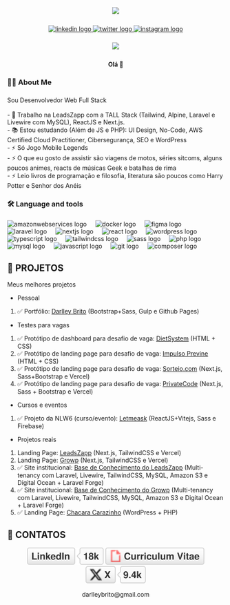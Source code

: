 <div align="center">
  <img height="150" src="https://avatars.githubusercontent.com/u/37590954?v=4"  />
</div>

###

<div align="center">
  <a href="https://www.linkedin.com/in/darlleybrito/" target="_blank">
    <img src="https://img.shields.io/static/v1?message=LinkedIn&logo=linkedin&label=&color=0077B5&logoColor=white&labelColor=&style=for-the-badge" height="22" alt="linkedin logo"  />
  </a>
  <a href="https://twitter.com/darlley_brito" target="_blank">
    <img src="https://img.shields.io/static/v1?message=Twitter&logo=twitter&label=&color=1DA1F2&logoColor=white&labelColor=&style=for-the-badge" height="22" alt="twitter logo"  />
  </a>
  <a href="https://www.instagram.com/darlleybbf/" target="_blank">
    <img src="https://img.shields.io/static/v1?message=Instagram&logo=instagram&label=&color=E4405F&logoColor=white&labelColor=&style=for-the-badge" height="22" alt="instagram logo"  />
  </a>
</div>

###

<div align="center">
  <img src="https://visitor-badge.laobi.icu/badge?page_id=Darlley.Darlley&"  />
</div>

###

<h4 align="center">Olá 👋</h4>

###

<h3 align="left">👩‍💻  About Me</h3>

###

<p align="left">Sou Desenvolvedor Web Full Stack<br><br>- 🔭 Trabalho na LeadsZapp com a TALL Stack (Tailwind, Alpine, Laravel e Livewire com MySQL), ReactJS e Next.js.<br>- 📚 Estou estudando (Além de JS e PHP): UI Design, No-Code, AWS Certified Cloud Practitioner,  Cibersegurança, SEO e WordPress<br>- ⚡ Só Jogo Mobile Legends<br>- ⚡ O que eu gosto de assistir são viagens de motos, séries sitcoms, alguns poucos animes, reacts de músicas Geek e batalhas de rima<br>- ⚡ Leio livros de programação e filosofia, literatura são poucos como Harry Potter e Senhor dos Anéis</p>

###

<h3 align="left">🛠 Language and tools</h3>

###

<div align="left">
  <img src="https://cdn.jsdelivr.net/gh/devicons/devicon/icons/amazonwebservices/amazonwebservices-original.svg" height="40" alt="amazonwebservices logo"  />
  <img width="12" />
  <img src="https://cdn.jsdelivr.net/gh/devicons/devicon/icons/docker/docker-original-wordmark.svg" height="40" alt="docker logo"  />
  <img width="12" />
  <img src="https://cdn.jsdelivr.net/gh/devicons/devicon/icons/figma/figma-original.svg" height="40" alt="figma logo"  />
  <img width="12" />
  <img src="https://cdn.jsdelivr.net/gh/devicons/devicon/icons/laravel/laravel-plain-wordmark.svg" height="40" alt="laravel logo"  />
  <img width="12" />
  <img src="https://cdn.jsdelivr.net/gh/devicons/devicon/icons/nextjs/nextjs-original-wordmark.svg" height="40" alt="nextjs logo"  />
  <img width="12" />
  <img src="https://cdn.jsdelivr.net/gh/devicons/devicon/icons/react/react-original-wordmark.svg" height="40" alt="react logo"  />
  <img width="12" />
  <img src="https://cdn.jsdelivr.net/gh/devicons/devicon/icons/wordpress/wordpress-original.svg" height="40" alt="wordpress logo"  />
  <img width="12" />
  <img src="https://cdn.jsdelivr.net/gh/devicons/devicon/icons/typescript/typescript-original.svg" height="40" alt="typescript logo"  />
  <img width="12" />
  <img src="https://cdn.jsdelivr.net/gh/devicons/devicon/icons/tailwindcss/tailwindcss-plain.svg" height="40" alt="tailwindcss logo"  />
  <img width="12" />
  <img src="https://cdn.jsdelivr.net/gh/devicons/devicon/icons/sass/sass-original.svg" height="40" alt="sass logo"  />
  <img width="12" />
  <img src="https://cdn.jsdelivr.net/gh/devicons/devicon/icons/php/php-original.svg" height="40" alt="php logo"  />
  <img width="12" />
  <img src="https://cdn.jsdelivr.net/gh/devicons/devicon/icons/mysql/mysql-original-wordmark.svg" height="40" alt="mysql logo"  />
  <img width="12" />
  <img src="https://cdn.jsdelivr.net/gh/devicons/devicon/icons/javascript/javascript-original.svg" height="40" alt="javascript logo"  />
  <img width="12" />
  <img src="https://cdn.jsdelivr.net/gh/devicons/devicon/icons/git/git-original.svg" height="40" alt="git logo"  />
  <img width="12" />
  <img src="https://cdn.jsdelivr.net/gh/devicons/devicon/icons/composer/composer-original.svg" height="40" alt="composer logo"  />
</div>

###

## 🎉 PROJETOS 

Meus melhores projetos

* Pessoal
1. ✅ Portfólio: [Darlley Brito](https://darlley.github.io/) (Bootstrap+Sass, Gulp e Github Pages)
  
* Testes para vagas
1. ✅ Protótipo de dashboard para desafio de vaga: [DietSystem](https://darlley.github.io/Frontend/DietSystem/) (HTML + CSS)
1. ✅ Protótipo de landing page para desafio de vaga: [Impulso Previne](https://darlley.github.io/Frontend/impulso-previne/) (HTML + CSS)
1. ✅ Protótipo de landing page para desafio de vaga: [Sorteio.com](https://sorteio-woad.vercel.app/) (Next.js, Sass+Bootstrap e Vercel)
1. ✅ Protótipo de landing page para desafio de vaga: [PrivateCode](https://privatecode.vercel.app/) (Next.js, Sass + Bootstrap e Vercel)

* Cursos e eventos
1. ✅ Projeto da NLW6 (curso/evento): [Letmeask](https://letmeask-c49ed.web.app/) (ReactJS+Vitejs, Sass e Firebase)
  
* Projetos reais
1. Landing Page: [LeadsZapp](https://site-leadszapp.vercel.app/) (Next.js, TailwindCSS e Vercel)
2. Landing Page: [Growp](https://site-growp.vercel.app/) (Next.js, TailwindCSS e Vercel)
3. ✅ Site institucional: [Base de Conhecimento do LeadsZapp](https://knowledge.leadszapp.com/) (Multi-tenancy com Laravel, Livewire, TailwindCSS, MySQL, Amazon S3 e Digital Ocean + Laravel Forge)
4. ✅ Site institucional: [Base de Conhecimento do Growp](https://knowledge.growp.app/) (Multi-tenancy com Laravel, Livewire, TailwindCSS, MySQL, Amazon S3 e Digital Ocean + Laravel Forge)
5. ✅ Landing Page: [Chacara Carazinho](https://chacaracarazinho.com.br/) (WordPress + PHP)

## 📲 CONTATOS

<div align="center" stye="margin: 1000px">
  <p>
    <a href="https://www.linkedin.com/in/darlley-brito-165884161/"><img src="https://raw.githubusercontent.com/terrytangyuan/terrytangyuan/f0f0c230de17855182ef3bdcdbb243b6c2e7c11d/imgs/linkedin.svg" alt="LinkedIn"></a>
    <a href="https://darlley.github.io/conhecimentos.html"><img src="https://raw.githubusercontent.com/terrytangyuan/terrytangyuan/f0f0c230de17855182ef3bdcdbb243b6c2e7c11d/imgs/cv.svg" alt="Curriculum Vitae"></a>
    <a href="https://twitter.com/darlley_brito"><img src="https://raw.githubusercontent.com/terrytangyuan/terrytangyuan/f0f0c230de17855182ef3bdcdbb243b6c2e7c11d/imgs/twitter.svg" alt="Twitter"></a>
  </p>
  <p>
    darlleybrito@gmail.com
  </p>
</div>
